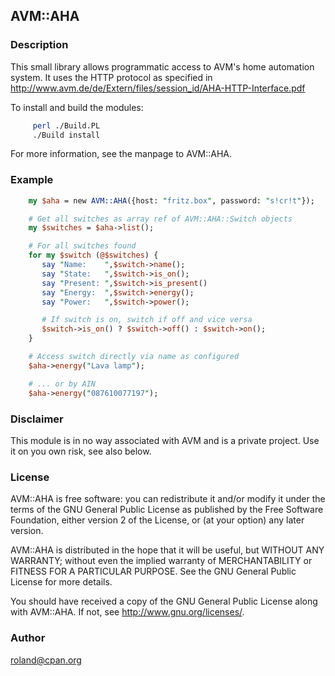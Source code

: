 ## AVM::AHA

### Description

This small library allows programmatic access to AVM's home automation
system. It uses the HTTP protocol as specified in
http://www.avm.de/de/Extern/files/session_id/AHA-HTTP-Interface.pdf

To install and build the modules:

````bash
     perl ./Build.PL
     ./Build install
````

For more information, see the manpage to AVM::AHA.

### Example

````perl
    my $aha = new AVM::AHA({host: "fritz.box", password: "s!cr!t"});

    # Get all switches as array ref of AVM::AHA::Switch objects
    my $switches = $aha->list();

    # For all switches found
    for my $switch (@$switches) {
       say "Name:    ",$switch->name();
       say "State:   ",$switch->is_on();
       say "Present: ",$switch->is_present()
       say "Energy:  ",$switch->energy();
       say "Power:   ",$switch->power();

       # If switch is on, switch if off and vice versa
       $switch->is_on() ? $switch->off() : $switch->on();
    }

    # Access switch directly via name as configured 
    $aha->energy("Lava lamp");

    # ... or by AIN
    $aha->energy("087610077197");
````

### Disclaimer

This module is in no way associated with AVM and is a private
project. Use it on you own risk, see also below.

### License
  
AVM::AHA is free software: you can redistribute it and/or modify it
under the terms of the GNU General Public License as published by the
Free Software Foundation, either version 2 of the License, or (at your
option) any later version.

AVM::AHA is distributed in the hope that it will be useful, but
WITHOUT ANY WARRANTY; without even the implied warranty of
MERCHANTABILITY or FITNESS FOR A PARTICULAR PURPOSE.  See the GNU
General Public License for more details.

You should have received a copy of the GNU General Public License
along with AVM::AHA.  If not, see <http://www.gnu.org/licenses/>.

### Author

roland@cpan.org

